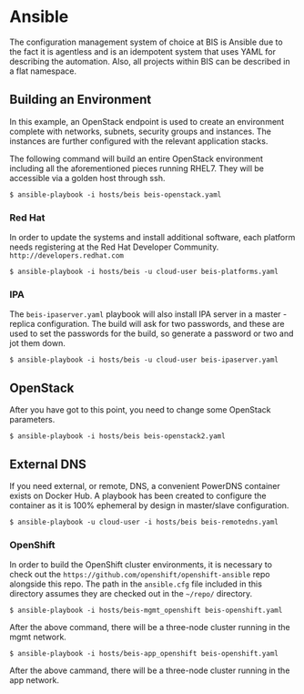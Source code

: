 # Ansible

The configuration management system of choice at BIS is Ansible due to the fact
it is agentless and is an idempotent system that uses YAML for describing the
automation. Also, all projects within BIS can be described in a flat namespace.

## Building an Environment

In this example, an OpenStack endpoint is used to create an environment complete
with networks, subnets, security groups and instances. The instances are further
configured with the relevant application stacks. 

The following command will build an entire OpenStack environment including all
the aforementioned pieces running RHEL7. They will be accessible via a golden
host through ssh.

`$ ansible-playbook -i hosts/beis beis-openstack.yaml`

### Red Hat 
In order to update the systems and install additional software, each platform
needs registering at the Red Hat Developer Community. 
`http://developers.redhat.com`

`$ ansible-playbook -i hosts/beis -u cloud-user beis-platforms.yaml`

### IPA

The `beis-ipaserver.yaml` playbook will also install IPA server in a master -
replica configuration. The build will ask for two passwords, and these are
used to set the passwords for the build, so generate a password or two and
jot them down. 

`$ ansible-playbook -i hosts/beis -u cloud-user beis-ipaserver.yaml`

## OpenStack
After you have got to this point, you need to change some OpenStack parameters.

```
$ ansible-playbook -i hosts/beis beis-openstack2.yaml
```

## External DNS
If you need external, or remote, DNS, a convenient PowerDNS container exists on
Docker Hub. A playbook has been created to configure the container as it is
100% ephemeral by design in master/slave configuration.

```
$ ansible-playbook -u cloud-user -i hosts/beis beis-remotedns.yaml
````

### OpenShift
In order to build the OpenShift cluster environments, it is necessary to check
out the `https://github.com/openshift/openshift-ansible` repo alongside this
repo. The path in the `ansible.cfg` file included in this directory assumes
they are checked out in the `~/repo/` directory.

`$ ansible-playbook -i hosts/beis-mgmt_openshift beis-openshift.yaml`

After the above command, there will be a three-node cluster running in the
mgmt network.

`$ ansible-playbook -i hosts/beis-app_openshift beis-openshift.yaml`

After the above cammand, there will be a three-node cluster running in the 
app network.
